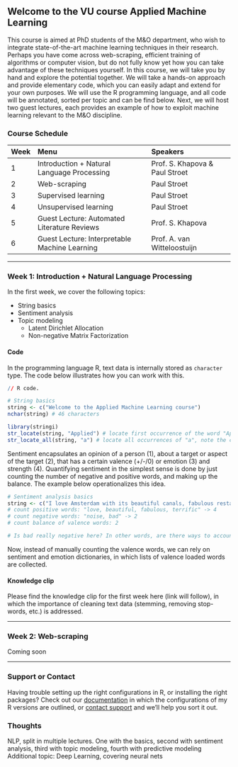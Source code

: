 ## Welcome to the VU course Applied Machine Learning

This course is aimed at PhD students of the M&O department, who wish to integrate state-of-the-art machine learning techniques in their research. Perhaps you have come across  web-scraping, efficient training of algorithms or computer vision, but do not fully know yet how you can take advantage of these techniques yourself. In this course, we will take you by hand and explore the potential together. We will take a hands-on approach and provide elementary code, which you can easily adapt and extend for your own purposes. We will use the R programming language, and all code will be annotated, sorted per topic and can be find below. Next, we will host two guest lectures, each provides an example of how to exploit machine learning relevant to the M&O discipline. 

### Course Schedule

| Week        | Menu                                          | Speakers                       |
|:------------|:----------------------------------------------|:-------------------------------|
| 1           | Introduction + Natural Language Processing    | Prof. S. Khapova & Paul Stroet |
| 2           | Web-scraping                                  | Paul Stroet                    |
| 3           | Supervised learning                           | Paul Stroet                    |
| 4           | Unsupervised learning                         | Paul Stroet                    |
| 5           | Guest Lecture: Automated Literature Reviews   | Prof. S. Khapova               |
| 6           | Guest Lecture: Interpretable Machine Learning | Prof. A. van Witteloostuijn    |

* * *

### Week 1: Introduction + Natural Language Processing

In the first week, we cover the following topics: 

- String basics
- Sentiment analysis
- Topic modeling
  - Latent Dirichlet Allocation
  - Non-negative Matrix Factorization

#### Code

In the programming language R, text data is internally stored as `character` type. The code below illustrates how you can work with this. 

```R
// R code.

# String basics
string <- c("Welcome to the Applied Machine Learning course")
nchar(string) # 46 characters

library(stringi)
str_locate(string, "Applied") # locate first occurrence of the word "Applied"
str_locate_all(string, "a") # locate all occurrences of "a", note the case sensitivity
```

Sentiment encapsulates an opinion of a person (1), about a target or aspect of the target (2), that has a certain valence (+/-/0) or emotion (3) and strength (4). Quantifying sentiment in the simplest sense is done by just counting the number of negative and positive words, and making up the balance. The example below operationalizes this idea.

```R
# Sentiment analysis basics
string <- c("I love Amsterdam with its beautiful canals, fabulous restaurants and terrific history, although there is quite some outdoor noise late at night. The sports facilities the city offers are not bad at all.")
# count positive words: "love, beautiful, fabulous, terrific" -> 4
# count negative words: "noise, bad" -> 2
# count balance of valence words: 2

# Is bad really negative here? In other words, are there ways to account for negations and amplifiers?
```

Now, instead of manually counting the valence words, we can rely on sentiment and emotion dictionaries, in which lists of valence loaded words are collected. 

#### Knowledge clip
Please find the knowledge clip for the first week here (link will follow), in which the importance of cleaning text data (stemming, removing stop-words, etc.) is addressed. 

* * *

### Week 2: Web-scraping

Coming soon

* * *

### Support or Contact

Having trouble setting up the right configurations in R, or installing the right packages? Check out our [documentation](https://docs.github.com/categories/github-pages-basics/) in which the configurations of my R versions are outlined, or [contact support](https://support.github.com/contact) and we’ll help you sort it out.

### Thoughts

NLP, split in multiple lectures. One with the basics, second with sentiment analysis, third with topic modeling, fourth with predictive modeling
Additional topic: Deep Learning, covering neural nets
